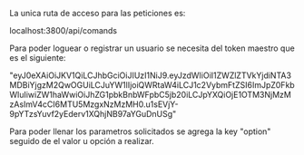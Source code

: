 La unica ruta de acceso para las peticiones es:

localhost:3800/api/comands

Para poder loguear o registrar un usuario se necesita del token maestro que es el siguiente:

"eyJ0eXAiOiJKV1QiLCJhbGciOiJIUzI1NiJ9.eyJzdWIiOiI1ZWZlZTVkYjdiNTA3MDBiYjgzM2QwOGUiLCJuYW1lIjoiQWRtaW4iLCJ1c2VybmFtZSI6ImJpZ0FkbWluIiwiZW1haWwiOiJhZG1pbkBnbWFpbC5jb20iLCJpYXQiOjE1OTM3NjMzMzAsImV4cCI6MTU5MzgxNzMzMH0.u1sEVjY-9pYTzsYuvf2yEderv1XQhjNB97aYGuDnUSg"

Para poder llenar los parametros solicitados se agrega la key "option" seguido de el valor u opción a realizar.


